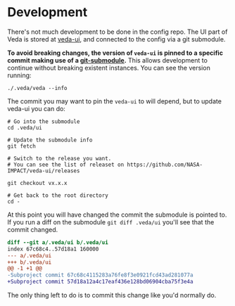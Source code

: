 # Development
There's not much development to be done in the config repo. The UI part of Veda is stored at [veda-ui](https://github.com/NASA-IMPACT/veda-ui), and connected to the config via a git submodule.

**To avoid breaking changes, the version of `veda-ui` is pinned to a specific commit making use of a [git-submodule](https://www.atlassian.com/git/tutorials/git-submodule).** This allows development to continue without breaking existent instances.
You can see the version running:
```
./.veda/veda --info
```

The commit you may want to pin the `veda-ui` to will depend, but to update veda-ui you can do:
```
# Go into the submodule
cd .veda/ui

# Update the submodule info
git fetch

# Switch to the release you want.
# You can see the list of releaset on https://github.com/NASA-IMPACT/veda-ui/releases

git checkout vx.x.x 

# Get back to the root directory
cd -
```

At this point you will have changed the commit the submodule is pointed to.  
If you run a diff on the submodule `git diff .veda/ui` you'll see that the commit changed.
```diff
diff --git a/.veda/ui b/.veda/ui
index 67c68c4..57d18a1 160000
--- a/.veda/ui
+++ b/.veda/ui
@@ -1 +1 @@
-Subproject commit 67c68c4115283a76fe8f3e0921fcd43ad281077a
+Subproject commit 57d18a12a4c17eaf436e128bd06904cba75f3e4a
```

The only thing left to do is to commit this change like you'd normally do.
